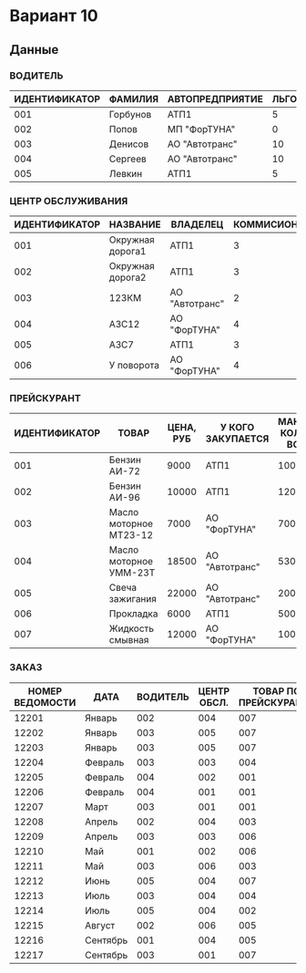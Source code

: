 # Вариант 10

## Данные

### ВОДИТЕЛЬ
| ИДЕНТИФИКАТОР | ФАМИЛИЯ   | АВТОПРЕДПРИЯТИЕ | ЛЬГОТА,% |
|----------------|-----------|------------------|----------|
| 001            | Горбунов  | АТП1             | 5        |
| 002            | Попов     | МП "ФорТУНА"     | 0        |
| 003            | Денисов   | АО "Автотранс"   | 10       |
| 004            | Сергеев   | АО "Автотранс"   | 10       |
| 005            | Левкин    | АТП1             | 5        |

### ЦЕНТР ОБСЛУЖИВАНИЯ
| ИДЕНТИФИКАТОР | НАЗВАНИЕ         | ВЛАДЕЛЕЦ        | КОММИСИОННЫЕ,% |
|----------------|------------------|-----------------|----------------|
| 001            | Окружная дорога1 | АТП1            | 3              |
| 002            | Окружная дорога2 | АТП1            | 3              |
| 003            | 123КМ            | АО "Автотранс" | 2              |
| 004            | АЗС12            | АО "ФорТУНА"   | 4              |
| 005            | АЗС7             | АТП1            | 3              |
| 006            | У поворота       | АО "ФорТУНА"   | 4              |

### ПРЕЙСКУРАНТ
| ИДЕНТИФИКАТОР | ТОВАР                | ЦЕНА, РУБ | У КОГО ЗАКУПАЕТСЯ | МАКС. КОЛ-ВО |
|----------------|----------------------|-----------|--------------------|---------------|
| 001            | Бензин АИ-72         | 9000      | АТП1               | 10000         |
| 002            | Бензин АИ-96         | 10000     | АТП1               | 12000         |
| 003            | Масло моторное МТ23-12 | 7000    | АО "ФорТУНА"       | 7000          |
| 004            | Масло моторное УММ-23Т | 18500  | АО "Автотранс"     | 5300          |
| 005            | Свеча зажигания      | 22000     | АО "Автотранс"    | 200           |
| 006            | Прокладка            | 6000      | АТП1               | 500           |
| 007            | Жидкость смывная     | 12000     | АО "ФорТУНА"       | 100           |

### ЗАКАЗ
| НОМЕР ВЕДОМОСТИ | ДАТА     | ВОДИТЕЛЬ | ЦЕНТР ОБСЛ. | ТОВАР ПО ПРЕЙСКУРАНТУ | КОЛ-ВО | ИТОГО, РУБ |
|------------------|----------|----------|-------------|------------------------|--------|------------|
| 12201            | Январь   | 002      | 004         | 007                    | 4      | 48000      |
| 12202            | Январь   | 003      | 005         | 007                    | 4      | 48000      |
| 12203            | Январь   | 003      | 005         | 007                    | 6      | 72000      |
| 12204            | Февраль  | 003      | 003         | 004                    | 2      | 37000      |
| 12205            | Февраль  | 004      | 002         | 001                    | 40     | 360000     |
| 12206            | Февраль  | 004      | 001         | 001                    | 40     | 360000     |
| 12207            | Март     | 003      | 001         | 001                    | 20     | 180000     |
| 12208            | Апрель   | 002      | 004         | 003                    | 10     | 70000      |
| 12209            | Апрель   | 003      | 003         | 006                    | 4      | 24000      |
| 12210            | Май      | 001      | 002         | 006                    | 2      | 12000      |
| 12211            | Май      | 003      | 006         | 003                    | 2      | 14000      |
| 12212            | Июнь     | 005      | 004         | 007                    | 10     | 120000     |
| 12213            | Июль     | 003      | 004         | 004                    | 10     | 185000     |
| 12214            | Июль     | 005      | 004         | 002                    | 6      | 60000      |
| 12215            | Август   | 002      | 006         | 005                    | 4      | 88000      |
| 12216            | Сентябрь | 001      | 004         | 005                    | 6      | 132000     |
| 12217            | Сентябрь | 003      | 001         | 007                    | 40     | 360000     |
